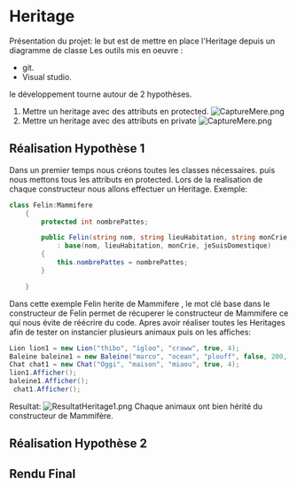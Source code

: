 # Heritage

Présentation du projet: le but est de mettre en place l'Heritage depuis un diagramme de classe
Les outils mis en oeuvre :

* git.
* Visual studio.

le développement  tourne autour de 2 hypothèses.

1. Mettre un heritage avec des attributs en protected.
![CaptureMere.png](http://image.noelshack.com/fichiers/2018/47/7/1543155640-capturemere.png)
2. Mettre un heritage avec des attributs en private
![CaptureMere.png](http://image.noelshack.com/fichiers/2018/47/7/1543155640-capturemere.png)


## Réalisation Hypothèse 1 ##
Dans un premier temps nous créons toutes les classes nécessaires.
puis nous mettons tous les attributs en protected.
Lors de la realisation de chaque constructeur nous allons effectuer un Heritage.
Exemple:
```cs
class Felin:Mammifere
    {
        protected int nombrePattes;

        public Felin(string nom, string lieuHabitation, string monCrie, bool jeSuisDomestique, int nombrePattes)
            : base(nom, lieuHabitation, monCrie, jeSuisDomestique)
        {
            this.nombrePattes = nombrePattes;
        }

    }
```
Dans cette exemple Felin herite de Mammifere , le mot clé base dans le constructeur de Felin permet de récuperer le constructeur de Mammifere ce qui nous évite de réécrire du code.
Apres avoir réaliser toutes les Heritages afin de tester on instancier plusieurs animaux puis on les affiches:
```cs
Lion lion1 = new Lion("thibo", "igloo", "craww", true, 4);
Baleine baleine1 = new Baleine("marco", "ocean", "plouff", false, 200, 50);
Chat chat1 = new Chat("Oggi", "maison", "miaou", true, 4);
lion1.Afficher();
baleine1.Afficher();
 chat1.Afficher();
 ```
Resultat:
![ResultatHeritage1.png](http://image.noelshack.com/fichiers/2019/14/6/1554542386-capture5.png)
Chaque animaux ont bien hérité du constructeur de Mammifère.

## Réalisation Hypothèse 2 ##




## Rendu Final ##

